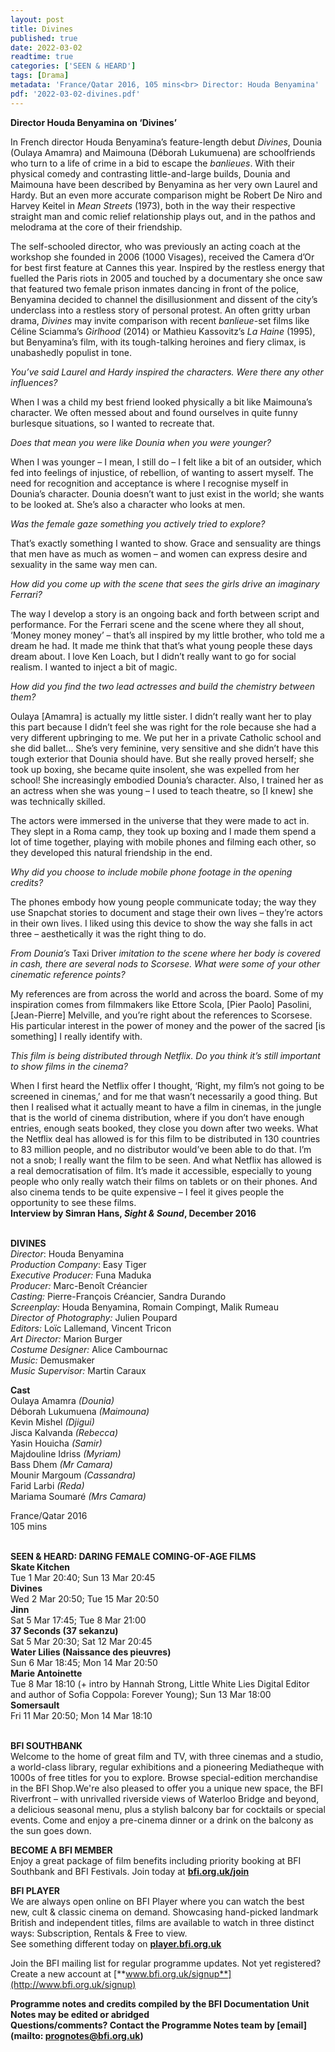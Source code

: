```yaml
---
layout: post
title: Divines
published: true
date: 2022-03-02
readtime: true
categories: ['SEEN & HEARD']
tags: [Drama]
metadata: 'France/Qatar 2016, 105 mins<br> Director: Houda Benyamina'
pdf: '2022-03-02-divines.pdf'
---
```


**Director Houda Benyamina on ‘Divines’**

In French director Houda Benyamina’s feature-length debut _Divines_, Dounia (Oulaya Amamra) and Maimouna (Déborah Lukumuena) are schoolfriends who turn to a life of crime in a bid to escape the _banlieues_. With their physical comedy and contrasting little-and-large builds, Dounia and Maimouna have been described by Benyamina as her very own Laurel and Hardy. But an even more accurate comparison might be Robert De Niro and Harvey Keitel in _Mean Streets_ (1973), both in the way their respective straight man and comic relief relationship plays out, and in the pathos and melodrama at the core of their friendship.

The self-schooled director, who was previously an acting coach at the workshop she founded in 2006 (1000 Visages), received the Camera d’Or for best first feature at Cannes this year. Inspired by the restless energy that fuelled the Paris riots in 2005 and touched by a documentary she once saw that featured two female prison inmates dancing in front of the police, Benyamina decided to channel the disillusionment and dissent of the city’s underclass into a restless story of personal protest. An often gritty urban drama, _Divines_ may invite comparison with recent _banlieue_-set films like Céline Sciamma’s _Girlhood_ (2014) or Mathieu Kassovitz’s _La Haine_ (1995), but Benyamina’s film, with its tough-talking heroines and fiery climax, is unabashedly populist in tone.

_You’ve said Laurel and Hardy inspired the characters. Were there any  other influences?_

When I was a child my best friend looked physically a bit like Maimouna’s character. We often messed about and found ourselves in quite funny burlesque situations, so I wanted to recreate that.

_Does that mean you were like Dounia when you were younger?_

When I was younger – I mean, I still do – I felt like a bit of an outsider, which fed into feelings of injustice, of rebellion, of wanting to assert myself. The need for recognition and acceptance is where I recognise myself in Dounia’s character. Dounia doesn’t want to just exist in the world; she wants to be looked at. She’s also a character who looks at men.

_Was the female gaze something you actively tried to explore?_

That’s exactly something I wanted to show. Grace and sensuality are things that men have as much as women – and women can express desire and sexuality in the same way men can.

_How did you come up with the scene that sees the girls drive an  imaginary Ferrari?_

The way I develop a story is an ongoing back and forth between script and performance. For the Ferrari scene and the scene where they all shout, ‘Money money money’ – that’s all inspired by my little brother, who told me a dream he had. It made me think that that’s what young people these days dream about.  I love Ken Loach, but I didn’t really want to go for social realism. I wanted to inject a bit of magic.

_How did you find the two lead actresses and build the chemistry  between them?_

Oulaya [Amamra] is actually my little sister. I didn’t really want her to play this part because I didn’t feel she was right for the role because she had a very different upbringing to me. We put her in a private Catholic school and she did ballet… She’s very feminine, very sensitive and she didn’t have this tough exterior that Dounia should have. But she really proved herself; she took up boxing, she became quite insolent, she was expelled from her school! She increasingly embodied Dounia’s character. Also, I trained her as an actress when she was young – I used to teach theatre, so [I knew] she was  technically skilled.

The actors were immersed in the universe that they were made to act in. They slept in a Roma camp, they took up boxing and I made them spend a lot of time together, playing with mobile phones and filming each other, so they developed this natural friendship in the end.

_Why did you choose to include mobile phone footage in the opening credits?_

The phones embody how young people communicate today; the way they use Snapchat stories to document and stage their own lives – they’re actors in their own lives. I liked using this device to show the way she falls in act three – aesthetically it was the right thing to do.

_From Dounia’s_ Taxi Driver _imitation to the scene where her body is covered in cash, there are several nods to Scorsese. What were some of your other cinematic reference points?_

My references are from across the world and across the board. Some of my inspiration comes from filmmakers like Ettore Scola, [Pier Paolo] Pasolini, [Jean-Pierre] Melville, and you’re right about the references to Scorsese. His particular interest in the power of money and the power of the sacred [is something] I really identify with.

_This film is being distributed through Netflix. Do you think it’s still important to show films in the cinema?_

When I first heard the Netflix offer I thought, ‘Right, my film’s not going to be screened in cinemas,’ and for me that wasn’t necessarily a good thing. But then I realised what it actually meant to have a film in cinemas, in the jungle that is the world of cinema distribution, where if you don’t have enough entries, enough seats booked, they close you down after two weeks. What the Netflix deal has allowed is for this film to be distributed in 130 countries to 83 million people, and no distributor would’ve been able to do that. I’m not a snob; I really want the film to be seen. And what Netflix has allowed is a real democratisation of film. It’s made it accessible, especially to young people who only really watch their films on tablets or on their phones. And also cinema tends to be quite expensive – I feel it gives people the opportunity to see these films.  
**Interview by Simran Hans, _Sight & Sound_, December 2016**
<br><br>

**DIVINES**  
_Director_: Houda Benyamina  
_Production Company_: Easy Tiger<br>
_Executive Producer:_ Funa Maduka<br>
_Producer:_ Marc-Benoît Créancier<br>
_Casting:_ Pierre-François Créancier,  Sandra Durando<br>
_Screenplay:_ Houda Benyamina, Romain Compingt, Malik Rumeau<br>
_Director of Photography:_ Julien Poupard<br>
_Editors:_ Loïc Lallemand, Vincent Tricon<br>
_Art Director:_ Marion Burger<br>
_Costume Designer:_ Alice Cambournac<br>
_Music:_ Demusmaker<br>
_Music Supervisor:_ Martin Caraux<br>

**Cast**<br>
Oulaya Amamra _(Dounia)_  
Déborah Lukumuena _(Maimouna)_  
Kevin Mishel _(Djigui)_  
Jisca Kalvanda _(Rebecca)_  
Yasin Houicha _(Samir)_  
Majdouline Idriss _(Myriam)_<br>
Bass Dhem _(Mr Camara)_<br>
Mounir Margoum _(Cassandra)_<br>
Farid Larbi _(Reda)_<br>
Mariama Soumaré _(Mrs Camara)_<br>

France/Qatar 2016<br>
105 mins<br>
<br>

**SEEN & HEARD: DARING FEMALE COMING-OF-AGE FILMS**<br>
**Skate Kitchen**<br>
Tue 1 Mar 20:40; Sun 13 Mar 20:45<br>
**Divines**<br>
Wed 2 Mar 20:50; Tue 15 Mar 20:50<br> 
**Jinn**<br>
Sat 5 Mar 17:45; Tue 8 Mar 21:00<br> 
**37 Seconds (37 sekanzu)**<br>
Sat 5 Mar 20:30; Sat 12 Mar 20:45<br> 
**Water Lilies (Naissance des pieuvres)**<br>
Sun 6 Mar 18:45; Mon 14 Mar 20:50<br> 
**Marie Antoinette**<br> 
Tue 8 Mar 18:10 (+ intro by Hannah Strong, Little White Lies Digital Editor and author of Sofia Coppola: Forever Young); Sun 13 Mar 18:00<br> 
**Somersault**<br>
Fri 11 Mar 20:50; Mon 14 Mar 18:10<br>
<br>


**BFI SOUTHBANK**  
Welcome to the home of great film and TV, with three cinemas and a studio, a world-class library, regular exhibitions and a pioneering Mediatheque with 1000s of free titles for you to explore. Browse special-edition merchandise in the BFI Shop.We&#39;re also pleased to offer you a unique new space, the BFI Riverfront – with unrivalled riverside views of Waterloo Bridge and beyond, a delicious seasonal menu, plus a stylish balcony bar for cocktails or special events. Come and enjoy a pre-cinema dinner or a drink on the balcony as the sun goes down.  

**BECOME A BFI MEMBER**  
Enjoy a great package of film benefits including priority booking at BFI Southbank and BFI Festivals. Join today at [**bfi.org.uk/join**](http://www.bfi.org.uk/join)  

**BFI PLAYER**  
 We are always open online on BFI Player where you can watch the best new, cult &amp; classic cinema on demand. Showcasing hand-picked landmark British and independent titles, films are available to watch in three distinct ways: Subscription, Rentals &amp; Free to view.<br> 
See something different today on [**player.bfi.org.uk**](https://player.bfi.org.uk/)

Join the BFI mailing list for regular programme updates. Not yet registered? Create a new account at [**www.bfi.org.uk/signup**](http://www.bfi.org.uk/signup)

**Programme notes and credits compiled by the BFI Documentation Unit  
Notes may be edited or abridged  
Questions/comments? Contact the Programme Notes team by [email](mailto: prognotes@bfi.org.uk)**


<!--stackedit_data:
eyJoaXN0b3J5IjpbMTMxMjQzMzAyXX0=
-->
